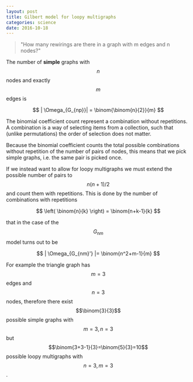```yaml
---
layout: post
title: Gilbert model for loopy multigraphs
categories: science
date: 2016-10-18
---
```


<blockquote>
"How many rewirings are there in a graph with m edges and n nodes?"
</blockquote>

The number of **simple** graphs with $$n$$ nodes and exactly $$m$$ edges is

$$
| \Omega_{G_{np}}| = \binom{\binom{n}{2}}{m}
$$

The binomial coefficient count represent a combination without repetitions. A combination is a way of selecting items from a collection, such that (unlike permutations) the order of selection does not matter.

Because the binomial coefficient counts the total possible combinations without repetition of the number of pairs of nodes, this means that we pick simple graphs, i.e. the same pair is picked once.

If we instead want to allow for loopy multigraphs we must extend the possible number of pairs to $$n(n+1)/2$$ and count them with repetitions.
This is done by the number of combinations with repetitions

$$
\left( \binom{n}{k}  \right) = \binom{n+k-1}{k}
$$

that in the case of the $$G_{nm}$$ model turns out to be

$$
| \Omega_{G_{nm}'} |= \binom{n^2+m-1}{m}
$$

For example the triangle graph has $$m=3$$ edges and $$n=3$$ nodes, therefore there exist $$\binom{3}{3}$$ possible simple graphs with $$m=3,n=3$$ but $$\binom{3+3-1}{3}=\binom{5}{3}=10$$ possible loopy multigraphs with $$n=3,m=3$$.

